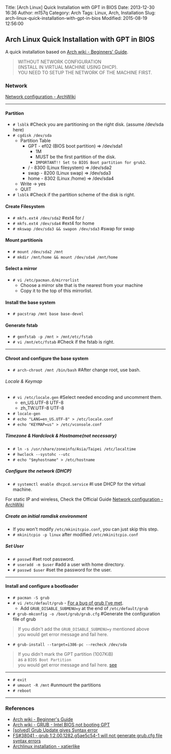 Title: [Arch Linux] Quick Installation with GPT in BIOS
Date: 2013-12-30 16:36
Author: m157q
Category: Arch
Tags: Linux, Arch, Installation
Slug: arch-linux-quick-installation-with-gpt-in-bios
Modified: 2015-08-19 12:56:00

## Arch Linux Quick Installation with GPT in BIOS  
  
A quick installation based on [Arch wiki - Beginners' Guide](https://wiki.archlinux.org/index.php/Beginners'_Guide).  
  
> WITHOUT NETWORK CONFIGURATION   
> (INSTALL IN VIRTUAL MACHINE USING DHCP).  
> YOU NEED TO SETUP THE NETWORK OF THE MACHINE FIRST.  
  
<!--more-->  
  
### Network  

[Network configuration - ArchWiki](https://wiki.archlinux.org/index.php/Network_configuration)

---  
#### Partition  
  
* `# lsblk`  #Check you are partitioning on the right disk. (assume /dev/sda here)  
* `# cgdisk /dev/sda`  
    * Partition Table  
        * GPT - ef02 (BIOS boot partition) => /dev/sda1
            * 1M  
            * MUST be the first partition of the disk.  
            * `IMPORTANT!! Set to BIOS Boot partition for grub2`.  
        * / - 8300 (Linux filesystem) => /dev/sda2
        * swap - 8200 (Linux swap) => /dev/sda3
        * home - 8302 (Linux /home) => /dev/sda4 
    * Write -> yes  
    * QUIT  
* `# lsblk`  #Check if the partition scheme of the disk is right.  
  
#### Create Filesystem  
  
* `# mkfs.ext4 /dev/sda2`  #ext4 for /  
* `# mkfs.ext4 /dev/sda4`  #ext4 for home  
* `# mkswap /dev/sda3 && swapon /dev/sda3`  #swap for swap  
  
#### Mount partitionis  
  
* `# mount /dev/sda2 /mnt`  
* `# mkdir /mnt/home && mount /dev/sda4 /mnt/home`  
  
#### Select a mirror  
  
* `# vi /etc/pacman.d/mirrorlist`  
    * Choose a mirror site that is the nearest from your machine  
    * Copy it to the top of this mirrorlist.  
  
#### Install the base system  
  
* `# pacstrap /mnt base base-devel`  
  
#### Generate fstab  
  
* `# genfstab -p /mnt > /mnt/etc/fstab`  
* `# vi /mnt/etc/fstab`  #Check if the fstab is right.  
  
---  
  
#### Chroot and configure the base system  
  
* `# arch-chroot /mnt /bin/bash`  #After change root, use bash. 
  
###### Locale & Keymap  
  
* `# vi /etc/locale.gen`  #Select needed encoding and uncomment them.  
    * en_US.UTF-8 UTF-8  
    * zh_TW.UTF-8 UTF-8  
* `# locale-gen`  
* `# echo "LANG=en_US.UTF-8" > /etc/locale.conf`  
* `# echo "KEYMAP=us" > /etc/vconsole.conf`  
  
##### Timezone & Hardclock & Hostname(not necessary)  
  
* `# ln -s /usr/share/zoneinfo/Asia/Taipei /etc/localtime`  
* `# hwclock --systohc --utc`  
* `# echo "$myhostname" > /etc/hostname`  
  
##### Configure the network  (DHCP)
  
* `# systemctl enable dhcpcd.service`  #I use DHCP for the virtual machine.  

For static IP  and wireless, 
Check the Official Guide
[Network configuration - ArchWiki](https://wiki.archlinux.org/index.php/Network_configuration)
  
##### Create an initial ramdisk environment  
  
* If you won't modify `/etc/mkinitcpio.conf`, you can just skip this step.  
* `# mkinitcpio -p linux` after modified `/etc/mkinitcpio.conf`  
  
##### Set User  
  
* `# passwd`  #set root password.  
* `# useradd -m $user`  #add a user with home directory.  
* `# passwd $user`  #set the password for the user.  
  
---  
  
#### Install and configure a bootloader  
  
* `# pacman -S grub`  
* `# vi /etc/default/grub` - [For a bug of grub I've met](https://bugs.archlinux.org/task/38041?project=1&cat%5B0%5D=31&string=grub).  
    * Add `GRUB_DISABLE_SUBMENU=y` at the end of `/etc/default/grub`  
* `# grub-mkconfig -o /boot/grub/grub.cfg`  #Generate the configuration file of grub  
> If you didn't add the `GRUB_DISABLE_SUBMENU=y` mentioned above  
> you would get error message and fail here.  
  
* `# grub-install --target=i386-pc --recheck /dev/sda`  
> If you didn't mark the GPT partition (1007KiB)  
> as a `BIOS Boot Partition`  
> you would get error message and fail here. [see](https://wiki.archlinux.org/index.php/GRUB#Intel_BIOS_not_booting_GPT)  
  
---  
  
* `# exit`  
* `# umount -R /mnt`  #unmount the partitions  
* `# reboot`  
  
---  
  
### References  
  
* [Arch wiki - Beginner's Guide](https://wiki.archlinux.org/index.php/Beginners'_Guide)  
* [Arch wiki - GRUB - Intel BIOS not booting GPT](https://wiki.archlinux.org/index.php/GRUB#Intel_BIOS_not_booting_GPT)  
* [[solved] Grub Update gives Syntax error](https://bbs.archlinux.org/viewtopic.php?id=173921)  
* [FS#38041 - grub 1:2.00.1282.g5ae5c54-1 will not generate grub.cfg file syntax errors](https://bugs.archlinux.org/task/38041?project=1&cat%5B0%5D=31&string=grub)  
* [Archlinux installation - xatierlike](http://xatierlike.blogspot.tw/2012/10/archlinux-installation.html)  
